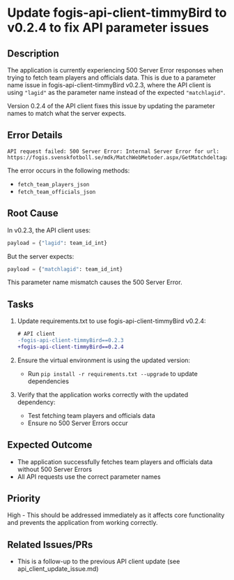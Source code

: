 # Update fogis-api-client-timmyBird to v0.2.4 to fix API parameter issues

## Description

The application is currently experiencing 500 Server Error responses when trying to fetch team players and officials data. This is due to a parameter name issue in fogis-api-client-timmyBird v0.2.3, where the API client is using `"lagid"` as the parameter name instead of the expected `"matchlagid"`.

Version 0.2.4 of the API client fixes this issue by updating the parameter names to match what the server expects.

## Error Details

```
API request failed: 500 Server Error: Internal Server Error for url: https://fogis.svenskfotboll.se/mdk/MatchWebMetoder.aspx/GetMatchdeltagareListaForMatchlag
```

The error occurs in the following methods:
- `fetch_team_players_json`
- `fetch_team_officials_json`

## Root Cause

In v0.2.3, the API client uses:
```python
payload = {"lagid": team_id_int}
```

But the server expects:
```python
payload = {"matchlagid": team_id_int}
```

This parameter name mismatch causes the 500 Server Error.

## Tasks

1. Update requirements.txt to use fogis-api-client-timmyBird v0.2.4:
   ```diff
   # API client
   -fogis-api-client-timmyBird==0.2.3
   +fogis-api-client-timmyBird==0.2.4
   ```

2. Ensure the virtual environment is using the updated version:
   - Run `pip install -r requirements.txt --upgrade` to update dependencies

3. Verify that the application works correctly with the updated dependency:
   - Test fetching team players and officials data
   - Ensure no 500 Server Errors occur

## Expected Outcome

- The application successfully fetches team players and officials data without 500 Server Errors
- All API requests use the correct parameter names

## Priority

High - This should be addressed immediately as it affects core functionality and prevents the application from working correctly.

## Related Issues/PRs

- This is a follow-up to the previous API client update (see api_client_update_issue.md)
